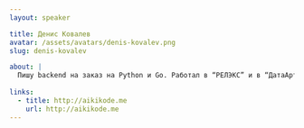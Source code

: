 ```yaml
---
layout: speaker

title: Денис Ковалев
avatar: /assets/avatars/denis-kovalev.png
slug: denis-kovalev

about: |
  Пишу backend на заказ на Python и Go. Работал в “РЕЛЭКС” и в “ДатаАрт”.
  
links:
  - title: http://aikikode.me
    url: http://aikikode.me
---
```



